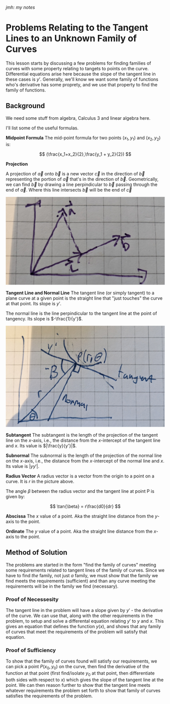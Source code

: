*jmh: my notes*

# Problems Relating to the Tangent Lines to an Unknown Family of Curves
This lesson starts by discussing a few problems for finding families of curves with some property relating to tangets to points on the curve. Differential equations arise here because the slope of the tangent line in these cases is $y'$. Generally, we'll know we want some family of functions who's derivative has some proprety, and we use that property to find the family of functions.

## Background

We need some stuff from algebra, Calculus 3 and linear algebra here.

I'll list some of the useful formulas.

**Midpoint Formula**
The mid-point formula for two points $(x_1, y_1)$ and $(x_2,y_2)$ is:

$$ (\frac{x_1+x_2}{2},\frac{y_1 + y_2}{2}) $$

**Projection**

A projection of $\vec{a}$ onto $\vec{b}$ is a new vector $\vec{c}$ in the direction of $\vec{b}$ representing the portion of $\vec{a}$ that's in the direction of $\vec{b}$. Geometrically, we can find $\vec{b}$ by drawing a line perpindicular to $\vec{b}$ passing through the end of $\vec{a}$. Where this line intersects $\vec{b}$ will be the end of $\vec{c}$

![Projection](projection.jpg)

**Tangent Line and Normal Line**
The tangent line (or simply tangent) to a plane curve at a given point is the straight line that "just touches" the curve at that point. Its slope is $y'$.

The normal line is the line perpindicular to the tangent line at the point of tangency. Its slope is $-\frac{1}{y'}$.

![Normal and Tangent](normal%20and%20tangent.jpg)

**Subtangent**
The subtangent is the length of the projection of the tangent line on the $x$-axis, i.e., the distance from the $x$-intercept of the tangent line and $x$. Its value is $|\frac{y}{y'}|$.

**Subnormal**
The subnormal is the length of the projection of the normal line on the $x$-axis, i.e., the distance from the $x$-intercept of the normal line and $x$. Its value is $|yy'|$.

**Radius Vector**
A radius vector is a vector from the origin to a point on a curve. It is $r$ in the picture above.

The angle $\beta$ between the radius vector and the tangent line at point P is given by:

$$ \tan{\beta} = r\frac{d0}{dr} $$

**Abscissa**
The $x$ value of a point. Aka the straight line distance from the $y$-axis to the point.

**Ordinate**
The $y$ value of a point. Aka the straight line distance from the $x$-axis to the point.

## Method of Solution

The problems are started in the form "find the family of curves" meeting some requirements related to tangent lines of the family of curves. Since we have to find *the* family, not just *a* family, we must show that the family we find meets the requirements (sufficient) and than any curve meeting the requirements will be in the family we find (necessary).

### Proof of Necessesity
The tangent line in the problem will have a slope given by $y'$ - the derivative of the curve. We can use that, along with the other requirements in the problem, to setup and solve a differental equation relating $y'$ to $y$ and $x$. This gives an equation that defines the function $y(x)$, and shows that any family of curves that meet the requirements of the problem will satisfy that equation.

### Proof of Sufficiency
To show that the family of curves found will satisfy our requirements, we can pick a point $P(x_0, y_0)$ on the curve, then find the derivative of the function at that point (first find/isolate $y_0$ at that point, then differentiate both sides with respect to $x$) which gives the slope of the tangent line at the point. We can then reason further to show that the tangent line meets whatever requirements the problem set forth to show that family of curves satisfies the requirements of the problem.

